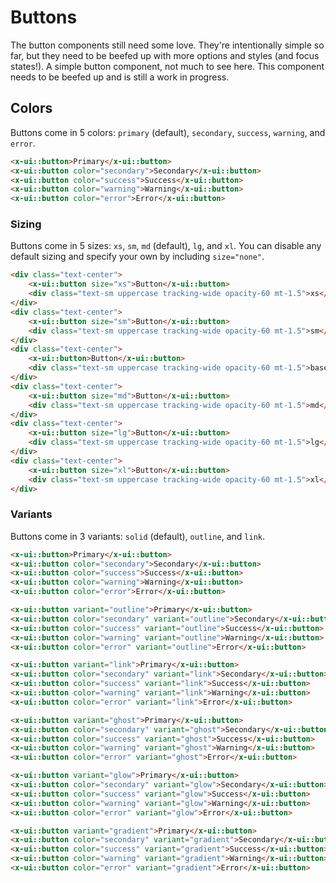# Buttons

The button components still need some love. They're intentionally simple so far, but they need to be beefed up with more options and styles (and focus states!).
A simple button component, not much to see here. This component needs to be beefed up and is still a work in progress.


## Colors
Buttons come in 5 colors: `primary` (default), `secondary`, `success`, `warning`, and `error`.

```html +demo title={Simple Buttons} previewClasses={grid gap-5 grid-cols-2 md:grid-cols-5 items-end justify-center py-12}
<x-ui::button>Primary</x-ui::button>
<x-ui::button color="secondary">Secondary</x-ui::button>
<x-ui::button color="success">Success</x-ui::button>
<x-ui::button color="warning">Warning</x-ui::button>
<x-ui::button color="error">Error</x-ui::button>
```

### Sizing
Buttons come in 5 sizes: `xs`, `sm`, `md` (default), `lg`, and `xl`. You can
disable any default sizing and specify your own by including `size="none"`.

```html +demo title={Button Sizing} previewClasses={flex space-x-5 items-end justify-center py-12}
<div class="text-center">
    <x-ui::button size="xs">Button</x-ui::button>
    <div class="text-sm uppercase tracking-wide opacity-60 mt-1.5">xs</div>
</div>
<div class="text-center">
    <x-ui::button size="sm">Button</x-ui::button>
    <div class="text-sm uppercase tracking-wide opacity-60 mt-1.5">sm</div>
</div>
<div class="text-center">
    <x-ui::button>Button</x-ui::button>
    <div class="text-sm uppercase tracking-wide opacity-60 mt-1.5">base</div>
</div>
<div class="text-center">
    <x-ui::button size="md">Button</x-ui::button>
    <div class="text-sm uppercase tracking-wide opacity-60 mt-1.5">md</div>
</div>
<div class="text-center">
    <x-ui::button size="lg">Button</x-ui::button>
    <div class="text-sm uppercase tracking-wide opacity-60 mt-1.5">lg</div>
</div>
<div class="text-center">
    <x-ui::button size="xl">Button</x-ui::button>
    <div class="text-sm uppercase tracking-wide opacity-60 mt-1.5">xl</div>
</div>
```

### Variants
Buttons come in 3 variants: `solid` (default), `outline`, and `link`.

```html +demo title={Solid Variant} previewClasses={flex items-center justify-center justify-between}
<x-ui::button>Primary</x-ui::button>
<x-ui::button color="secondary">Secondary</x-ui::button>
<x-ui::button color="success">Success</x-ui::button>
<x-ui::button color="warning">Warning</x-ui::button>
<x-ui::button color="error">Error</x-ui::button>
```

```html +demo title={Outline Variant} previewClasses={flex items-center justify-center justify-between}
<x-ui::button variant="outline">Primary</x-ui::button>
<x-ui::button color="secondary" variant="outline">Secondary</x-ui::button>
<x-ui::button color="success" variant="outline">Success</x-ui::button>
<x-ui::button color="warning" variant="outline">Warning</x-ui::button>
<x-ui::button color="error" variant="outline">Error</x-ui::button>
```

```html +demo title={Link Variant} previewClasses={flex items-center justify-center justify-between}
<x-ui::button variant="link">Primary</x-ui::button>
<x-ui::button color="secondary" variant="link">Secondary</x-ui::button>
<x-ui::button color="success" variant="link">Success</x-ui::button>
<x-ui::button color="warning" variant="link">Warning</x-ui::button>
<x-ui::button color="error" variant="link">Error</x-ui::button>
```

```html +demo title={Ghost Variant} previewClasses={flex items-center justify-center justify-between}
<x-ui::button variant="ghost">Primary</x-ui::button>
<x-ui::button color="secondary" variant="ghost">Secondary</x-ui::button>
<x-ui::button color="success" variant="ghost">Success</x-ui::button>
<x-ui::button color="warning" variant="ghost">Warning</x-ui::button>
<x-ui::button color="error" variant="ghost">Error</x-ui::button>
```

```html +demo title={Glow Variant} previewClasses={flex items-center justify-center justify-between}
<x-ui::button variant="glow">Primary</x-ui::button>
<x-ui::button color="secondary" variant="glow">Secondary</x-ui::button>
<x-ui::button color="success" variant="glow">Success</x-ui::button>
<x-ui::button color="warning" variant="glow">Warning</x-ui::button>
<x-ui::button color="error" variant="glow">Error</x-ui::button>
```

```html +demo title={Gradient Variant} previewClasses={flex items-center justify-center justify-between}
<x-ui::button variant="gradient">Primary</x-ui::button>
<x-ui::button color="secondary" variant="gradient">Secondary</x-ui::button>
<x-ui::button color="success" variant="gradient">Success</x-ui::button>
<x-ui::button color="warning" variant="gradient">Warning</x-ui::button>
<x-ui::button color="error" variant="gradient">Error</x-ui::button>
```
